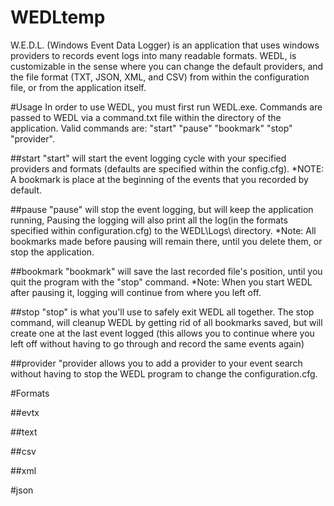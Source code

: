 # WEDLtemp
W.E.D.L. (Windows Event Data Logger) is an application that uses windows providers to records event logs into many readable formats. WEDL, is customizable in the sense where you can change the default providers, and the file format (TXT, JSON, XML, and CSV) from within the configuration file, or from the application itself.

#Usage
In order to use WEDL, you must first run  WEDL.exe. Commands are passed to WEDL via a command.txt file within the directory of the application. Valid commands are: "start" "pause" "bookmark" "stop" "provider".

 ##start
"start" will start the event logging cycle with your specified providers and formats (defaults are specified within the config.cfg).
*NOTE: A bookmark is place at the beginning of the events that you recorded by default.

 ##pause
"pause" will stop the event logging, but will keep the application running, Pausing the logging will also print all the log(in the formats specified within configuration.cfg) to the WEDL\Logs\ directory. 
*Note: All bookmarks made before pausing will remain there, until you delete them, or stop the application.

 ##bookmark
"bookmark" will save the last recorded file's position, until you quit the program with the "stop" command.
*Note: When you start WEDL after pausing it, logging will continue from where you left off.

 ##stop
"stop" is what you'll use to safely exit WEDL all together. The stop command, will cleanup WEDL by getting rid of all bookmarks saved, but will create one at the last event logged (this allows you to continue where you left off without having to go through and record the same events again)

 ##provider
"provider <provider> allows you to add a provider to your event search without having to stop the WEDL program to change the configuration.cfg.

#Formats

 ##evtx
 
 ##text
 
 ##csv
 
 ##xml
 
 #json
